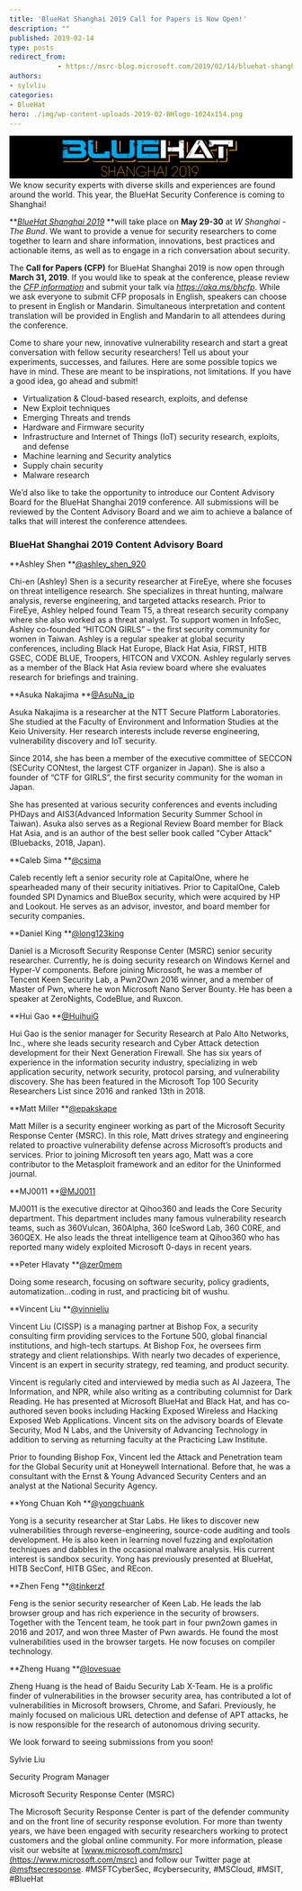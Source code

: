 ```yaml
---
title: 'BlueHat Shanghai 2019 Call for Papers is Now Open!'
description: ""
published: 2019-02-14
type: posts
redirect_from:
            - https://msrc-blog.microsoft.com/2019/02/14/bluehat-shanghai-cfp/
authors:
- sylvliu
categories:
- BlueHat
hero: ./img/wp-content-uploads-2019-02-BHlogo-1024x154.png
---
```

[![](./img/wp-content-uploads-2019-02-BHlogo-1024x154.png)](/wp-content/uploads/2019/02/BHlogo.png)We know security experts with diverse skills and experiences are found around the world. This year, the BlueHat Security Conference is coming to Shanghai!

**[_BlueHat Shanghai 2019_](https://www.microsoft.com/en-us/msrc/bluehat-conference) **will take place on **May 29-30** at _W Shanghai - The Bund_. We want to provide a venue for security researchers to come together to learn and share information, innovations, best practices and actionable items, as well as to engage in a rich conversation about security.

The **Call for Papers (CFP)** for BlueHat Shanghai 2019 is now open through **March 31, 2019**. If you would like to speak at the conference, please review the [_CFP information_](https://www.microsoft.com/en-us/msrc/bluehat-conference) and submit your talk via _<https://aka.ms/bhcfp>_. While we ask everyone to submit CFP proposals in English, speakers can choose to present in English or Mandarin. Simultaneous interpretation and content translation will be provided in English and Mandarin to all attendees during the conference.

Come to share your new, innovative vulnerability research and start a great conversation with fellow security researchers! Tell us about your experiments, successes, and failures. Here are some possible topics we have in mind. These are meant to be inspirations, not limitations. If you have a good idea, go ahead and submit!

- Virtualization & Cloud-based research, exploits, and defense
- New Exploit techniques
- Emerging Threats and trends
- Hardware and Firmware security
- Infrastructure and Internet of Things (IoT) security research, exploits, and defense
- Machine learning and Security analytics
- Supply chain security
- Malware research

We’d also like to take the opportunity to introduce our Content Advisory Board for the BlueHat Shanghai 2019 conference. All submissions will be reviewed by the Content Advisory Board and we aim to achieve a balance of talks that will interest the conference attendees.

### **BlueHat Shanghai 2019 Content Advisory Board**

**Ashley Shen **[@ashley_shen_920](https://twitter.com/ashley_shen_920)

Chi-en (Ashley) Shen is a security researcher at FireEye, where she focuses on threat intelligence research. She specializes in threat hunting, malware analysis, reverse engineering, and targeted attacks research. Prior to FireEye, Ashley helped found Team T5, a threat research security company where she also worked as a threat analyst. To support women in InfoSec, Ashley co-founded “HITCON GIRLS” – the first security community for women in Taiwan. Ashley is a regular speaker at global security conferences, including Black Hat Europe, Black Hat Asia, FIRST, HITB GSEC, CODE BLUE, Troopers, HITCON and VXCON. Ashley regularly serves as a member of the Black Hat Asia review board where she evaluates research for briefings and training.

**Asuka Nakajima **[@AsuNa_jp](https://twitter.com/AsuNa_jp)

Asuka Nakajima is a researcher at the NTT Secure Platform Laboratories. She studied at the Faculty of Environment and Information Studies at the Keio University. Her research interests include reverse engineering, vulnerability discovery and IoT security.

Since 2014, she has been a member of the executive committee of SECCON (SECurity CONtest, the largest CTF organizer in Japan). She is also a founder of “CTF for GIRLS”, the first security community for the woman in Japan.

She has presented at various security conferences and events including PHDays and AIS3(Advanced Information Security Summer School in Taiwan). Asuka also serves as a Regional Review Board member for Black Hat Asia, and is an author of the best seller book called "Cyber Attack" (Bluebacks, 2018, Japan).

**Caleb Sima **[@csima](https://twitter.com/csima)

Caleb recently left a senior security role at CapitalOne, where he spearheaded many of their security initiatives. Prior to CapitalOne, Caleb founded SPI Dynamics and BlueBox security, which were acquired by HP and Lookout. He serves as an advisor, investor, and board member for security companies.

**Daniel King **[@long123king](https://twitter.com/long123king)

Daniel is a Microsoft Security Response Center (MSRC) senior security researcher. Currently, he is doing security research on Windows Kernel and Hyper-V components. Before joining Microsoft, he was a member of Tencent Keen Security Lab, a Pwn2Own 2016 winner, and a member of Master of Pwn, where he won Microsoft Nano Server Bounty. He has been a speaker at ZeroNights, CodeBlue, and Ruxcon.

**Hui Gao **[@HuihuiG](https://twitter.com/HuihuiG)

Hui Gao is the senior manager for Security Research at Palo Alto Networks, Inc., where she leads security research and Cyber Attack detection development for their Next Generation Firewall. She has six years of experience in the information security industry, specializing in web application security, network security, protocol parsing, and vulnerability discovery. She has been featured in the Microsoft Top 100 Security Researchers List since 2016 and ranked 13th in 2018.

**Matt Miller **[@epakskape](https://twitter.com/epakskape)

Matt Miller is a security engineer working as part of the Microsoft Security Response Center (MSRC). In this role, Matt drives strategy and engineering related to proactive vulnerability defense across Microsoft’s products and services. Prior to joining Microsoft ten years ago, Matt was a core contributor to the Metasploit framework and an editor for the Uninformed journal.

**MJ0011 **[@MJ0011](https://twitter.com/mj0011sec)

MJ0011 is the executive director at Qihoo360 and leads the Core Security department. This department includes many famous vulnerability research teams, such as 360Vulcan, 360Alpha, 360 IceSword Lab, 360 C0RE, and 360QEX. He also leads the threat intelligence team at Qihoo360 who has reported many widely exploited Microsoft 0-days in recent years.

**Peter Hlavaty **[@zer0mem](https://twitter.com/zer0mem)

Doing some research, focusing on software security, policy gradients, automatization...coding in rust, and practicing bit of wushu.

**Vincent Liu **[@vinnieliu](https://twitter.com/vinnieliu)

Vincent Liu (CISSP) is a managing partner at Bishop Fox, a security consulting firm providing services to the Fortune 500, global financial institutions, and high-tech startups. At Bishop Fox, he oversees firm strategy and client relationships. With nearly two decades of experience, Vincent is an expert in security strategy, red teaming, and product security.

Vincent is regularly cited and interviewed by media such as Al Jazeera, The Information, and NPR, while also writing as a contributing columnist for Dark Reading. He has presented at Microsoft BlueHat and Black Hat, and has co-authored seven books including Hacking Exposed Wireless and Hacking Exposed Web Applications. Vincent sits on the advisory boards of Elevate Security, Mod N Labs, and the University of Advancing Technology in addition to serving as returning faculty at the Practicing Law Institute.

Prior to founding Bishop Fox, Vincent led the Attack and Penetration team for the Global Security unit at Honeywell International. Before that, he was a consultant with the Ernst & Young Advanced Security Centers and an analyst at the National Security Agency.

**Yong Chuan Koh **[@yongchuank](https://twitter.com/yongchuank)

Yong is a security researcher at Star Labs. He likes to discover new vulnerabilities through reverse-engineering, source-code auditing and tools development. He is also keen in learning novel fuzzing and exploitation techniques and dabbles in the occasional malware analysis. His current interest is sandbox security. Yong has previously presented at BlueHat, HITB SecConf, HITB GSec, and REcon.

**Zhen Feng **[@tinkerzf](https://twitter.com/tinkerzf)

Feng is the senior security researcher of Keen Lab. He leads the lab browser group and has rich experience in the security of browsers. Together with the Tencent team, he took part in four pwn2own games in 2016 and 2017, and won three Master of Pwn awards. He found the most vulnerabilities used in the browser targets. He now focuses on compiler technology.

**Zheng Huang **[@lovesuae](https://weibo.com/lovesuae)

Zheng Huang is the head of Baidu Security Lab X-Team. He is a prolific finder of vulnerabilities in the browser security area, has contributed a lot of vulnerabilities in Microsoft browsers, Chrome, and Safari. Previously, he mainly focused on malicious URL detection and defense of APT attacks, he is now responsible for the research of autonomous driving security.

We look forward to seeing submissions from you soon!

Sylvie Liu

Security Program Manager

Microsoft Security Response Center (MSRC)

The Microsoft Security Response Center is part of the defender community and on the front line of security response evolution. For more than twenty years, we have been engaged with security researchers working to protect customers and the global online community. For more information, please visit our website at [www.microsoft.com/msrc](https://www.microsoft.com/msrc) and follow our Twitter page at [@msftsecresponse](https://twitter.com/msftsecresponse). #MSFTCyberSec, #cybersecurity, #MSCloud, #MSIT, #BlueHat
